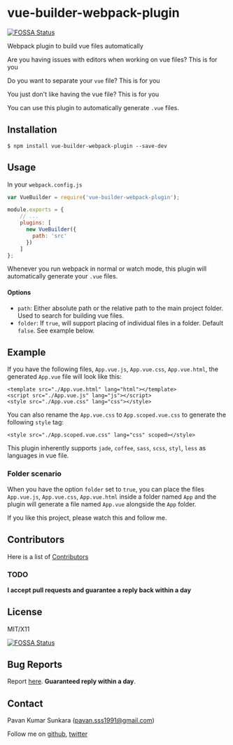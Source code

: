 # vue-builder-webpack-plugin
[![FOSSA Status](https://app.fossa.io/api/projects/git%2Bgithub.com%2Fpksunkara%2Fvue-builder-webpack-plugin.svg?type=shield)](https://app.fossa.io/projects/git%2Bgithub.com%2Fpksunkara%2Fvue-builder-webpack-plugin?ref=badge_shield)


Webpack plugin to build vue files automatically

Are you having issues with editors when working on vue files? This is for you

Do you want to separate your `vue` file? This is for you

You just don't like having the vue file? This is for you

You can use this plugin to automatically generate `.vue` files.

## Installation

```
$ npm install vue-builder-webpack-plugin --save-dev
```

## Usage

In your `webpack.config.js`

```js
var VueBuilder = require('vue-builder-webpack-plugin');

module.exports = {
    // ...
    plugins: [
      new VueBuilder({
        path: 'src'
      })
    ]
};
```

Whenever you run webpack in normal or watch mode, this plugin will automatically generate your `.vue` files.

#### Options

* `path`: Either absolute path or the relative path to the main project folder. Used to search for building vue files.
* `folder`: If `true`, will support placing of individual files in a folder. Default `false`. See example below.

## Example

If you have the following files, `App.vue.js`, `App.vue.css`, `App.vue.html`, the generated `App.vue` file will look like this:

```vue
<template src="./App.vue.html" lang="html"></template>
<script src="./App.vue.js" lang="js"></script>
<style src="./App.vue.css" lang="css"></style>
```

You can also rename the `App.vue.css` to `App.scoped.vue.css` to generate the following `style` tag:

```vue
<style src="./App.scoped.vue.css" lang="css" scoped></style>
```

This plugin inherently supports `jade`, `coffee`, `sass`, `scss`, `styl`, `less` as languages in vue file.

### Folder scenario

When you have the option `folder` set to `true`, you can place the files `App.vue.js`, `App.vue.css`, `App.vue.html` inside a folder named
`App` and the plugin will generate a file named `App.vue` alongside the `App` folder.

If you like this project, please watch this and follow me.

## Contributors
Here is a list of [Contributors](http://github.com/pksunkara/vue-builder-webpack-plugin/contributors)

### TODO

__I accept pull requests and guarantee a reply back within a day__

## License
MIT/X11


[![FOSSA Status](https://app.fossa.io/api/projects/git%2Bgithub.com%2Fpksunkara%2Fvue-builder-webpack-plugin.svg?type=large)](https://app.fossa.io/projects/git%2Bgithub.com%2Fpksunkara%2Fvue-builder-webpack-plugin?ref=badge_large)

## Bug Reports
Report [here](http://github.com/pksunkara/vue-builder-webpack-plugin/issues). __Guaranteed reply within a day__.

## Contact
Pavan Kumar Sunkara (pavan.sss1991@gmail.com)

Follow me on [github](https://github.com/users/follow?target=pksunkara), [twitter](http://twitter.com/pksunkara)